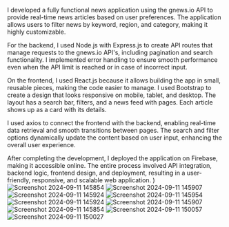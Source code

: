 I developed a fully functional news application using the gnews.io API to provide real-time news articles based on user preferences. The application allows users to filter news by keyword, region, and category, making it highly customizable.

For the backend, I used Node.js with Express.js to create API routes that manage requests to the gnews.io API's, including pagination and search functionality. I implemented error handling to ensure smooth performance even when the API limit is reached or in case of incorrect input.

On the frontend, I used React.js because it allows building the app in small, reusable pieces, making the code easier to manage. I used Bootstrap to create a design that looks responsive on mobile, tablet, and desktop. The layout has a search bar, filters, and a news feed with pages. Each article shows up as a card with its details.


I used axios to connect the frontend with the backend, enabling real-time data retrieval and smooth transitions between pages. The search and filter options dynamically update the content based on user input, enhancing the overall user experience.

After completing the development, I deployed the application on Firebase, making it accessible online. The entire process involved API integration, backend logic, frontend design, and deployment, resulting in a user-friendly, responsive, and scalable web application.
)
![Screenshot 2024-09-11 145854](https://github.com/user-attachments/assets/89375c32-c805-4d20-abc0-0f2cdf869dd7)
![Screenshot 2024-09-11 145907](https://github.com/user-attachments/assets/95544255-3546-48e2-ad47-e9af48807fa5)
![Screenshot 2024-09-11 145924](https://github.com/user-attachments/assets/dd58c3e7-3b21-4435-b4db-8cda17412c9a)
![Screenshot 2024-09-11 145954](https://github.com/user-attachments/assets/de242cef-1fd1-4ad7-ac82-93f09e5677ab)
![Screenshot 2024-09-11 145924](https://github.com/user-attachments/assets/a1eb7b2a-23d8-45ff-b4a2-4f3c54570a67)
![Screenshot 2024-09-11 145907](https://github.com/user-attachments/assets/2a6e17d4-f766-457c-a8fd-b7929cef94e9)
![Screenshot 2024-09-11 145854](https://github.com/user-attachments/assets/8090580a-5a6a-49fa-97d0-9dde262efb70)
![Screenshot 2024-09-11 150057](https://github.com/user-attachments/assets/cca0873e-e920-4bca-b711-53c1ff95d563)
![Screenshot 2024-09-11 150027](https://github.com/user-attachments/assets/f6b345b9-2e31-4954-9333-249afaeb9525)
